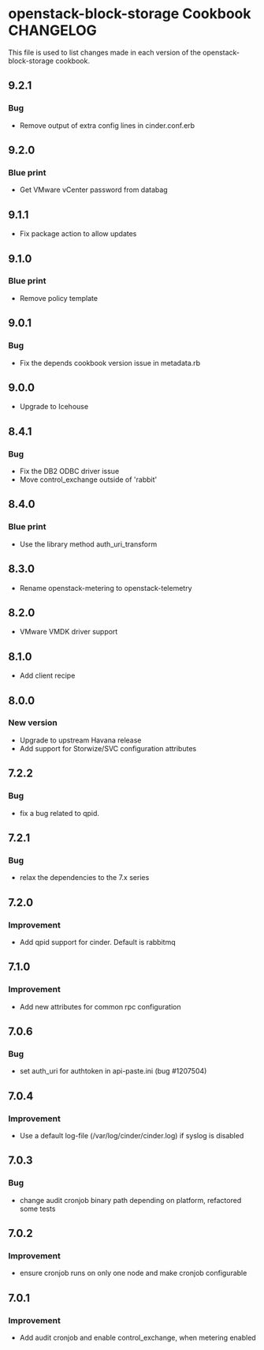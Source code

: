 openstack-block-storage Cookbook CHANGELOG
==============================
This file is used to list changes made in each version of the openstack-block-storage cookbook.
## 9.2.1
### Bug
* Remove output of extra config lines in cinder.conf.erb

## 9.2.0
### Blue print
* Get VMware vCenter password from databag

## 9.1.1
* Fix package action to allow updates

## 9.1.0
### Blue print
* Remove policy template

## 9.0.1
### Bug
* Fix the depends cookbook version issue in metadata.rb

## 9.0.0
* Upgrade to Icehouse

## 8.4.1
### Bug
* Fix the DB2 ODBC driver issue
* Move control_exchange outside of 'rabbit'

## 8.4.0
### Blue print
* Use the library method auth_uri_transform

## 8.3.0
* Rename openstack-metering to openstack-telemetry

## 8.2.0
* VMware VMDK driver support

## 8.1.0
* Add client recipe

## 8.0.0
### New version
* Upgrade to upstream Havana release
* Add support for Storwize/SVC configuration attributes

## 7.2.2
### Bug
* fix a bug related to qpid.

## 7.2.1
### Bug
* relax the dependencies to the 7.x series

## 7.2.0
### Improvement
* Add qpid support for cinder. Default is rabbitmq

## 7.1.0
### Improvement
* Add new attributes for common rpc configuration

## 7.0.6
### Bug
* set auth_uri for authtoken in api-paste.ini (bug #1207504)

## 7.0.4
### Improvement
* Use a default log-file (/var/log/cinder/cinder.log) if syslog is disabled

## 7.0.3
### Bug
* change audit cronjob binary path depending on platform, refactored some tests

## 7.0.2
### Improvement
* ensure cronjob runs on only one node and make cronjob configurable

## 7.0.1
### Improvement
* Add audit cronjob and enable control_exchange, when metering enabled
